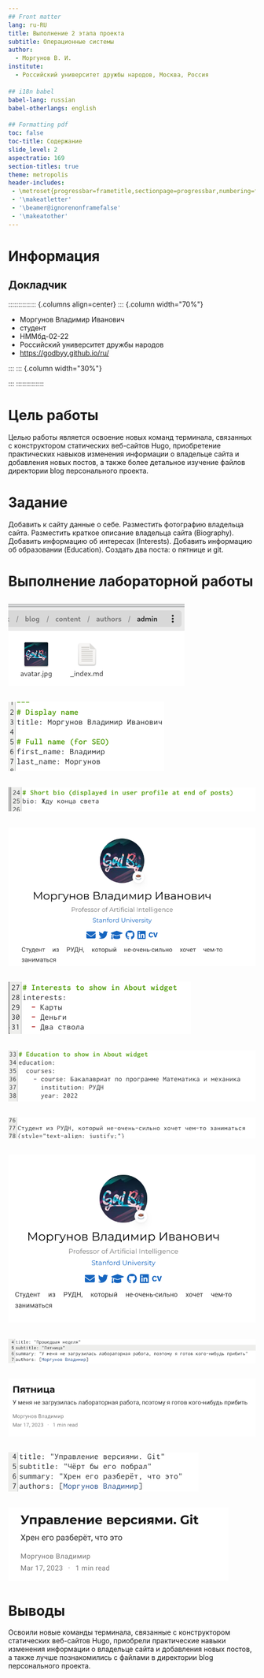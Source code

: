 ```yaml
---
## Front matter
lang: ru-RU
title: Выполнение 2 этапа проекта
subtitle: Операционные системы
author:
  - Моргунов В. И.
institute:
  - Российский университет дружбы народов, Москва, Россия

## i18n babel
babel-lang: russian
babel-otherlangs: english

## Formatting pdf
toc: false
toc-title: Содержание
slide_level: 2
aspectratio: 169
section-titles: true
theme: metropolis
header-includes:
 - \metroset{progressbar=frametitle,sectionpage=progressbar,numbering=fraction}
 - '\makeatletter'
 - '\beamer@ignorenonframefalse'
 - '\makeatother'
---
```


# Информация

## Докладчик

:::::::::::::: {.columns align=center}
::: {.column width="70%"}

  * Моргунов Владимир Иванович
  * студент 
  * НММбд-02-22
  * Российский университет дружбы народов
  * <https://godbyy.github.io/ru/>

:::
::: {.column width="30%"}


:::
::::::::::::::

# Цель работы

Целью работы является освоение новых команд терминала, связанных с конструктором статических веб-сайтов Hugo, приобретение практических навыков изменения информации о владельце сайта и добавления новых постов, а также более детальное изучение файлов директории blog персонального проекта.

# Задание

Добавить к сайту данные о себе. Разместить фотографию владельца сайта. Разместить краткое описание владельца сайта (Biography). Добавить информацию об интересах (Interests). Добавить информацию об образовании (Education). Создать два поста: о пятнице и git.

# Выполнение лабораторной работы

##

![Разместили фотографию владельца сайта](image/1.png)

##

![Указали имя владельца сайта в файле Markdown, путь которого ~/work/blog/content/authors/admin](image/2.png)

##

![Разместили краткое описание владельца сайта](image/3.png)

##

![Краткое описание владельца сайта отображается в конце постов](image/4.png)

##

![Добавили информацию об интересах](image/5.png)

##

![Добавили информацию об образовании](image/6.png)

##

![В конце файла записали полную информацию о владельце сайта](image/7.png)

##

![С помощью команды ~/bin/hugo server получили ссылку на сайт и проверили, как на нём отобразилась информация](image/8.png)

##

![С помощью команды ~/bin/hugo new post/last_week создали пост о прошедшей неделе "Пятница"](image/9.png)

##

![Посмотрели, как пост отображается, когда открываешь его по ссылке из главного сайта](image/10.png)

##

![Создали пост о прошедшей неделе "Git"](image/11.png)

##

![Посмотрели, как пост отображается на главной странице](image/12.png)

# Выводы

Освоили новые команды терминала, связанные с конструктором статических веб-сайтов Hugo, приобрели практические навыки изменения информации о владельце сайта и добавления новых постов, а также лучше познакомились с файлами в директории blog персонального проекта.
